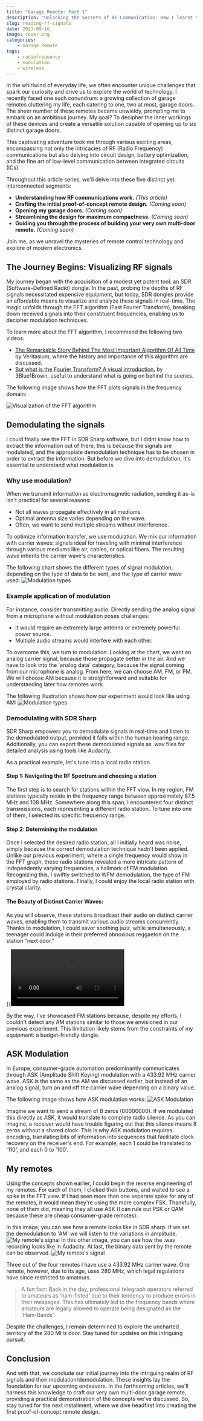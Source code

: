 ```yaml
---
title: "Garage Remote: Part 1"
description: "Unlocking the Secrets of RF Communication: How I learnt to read RF signals"
slug: reading-rf-signals
date: 2023-09-16
image: cover.png
categories:
    - Garage Remote
tags:
    - radiofrequency
    - modulation
    - wireless
---
```


In the whirlwind of everyday life, we often encounter unique challenges that spark our curiosity and drive us to explore the world of technology. I recently faced one such conundrum: a growing collection of garage remotes cluttering my life, each catering to one, two at most, garage doors. The sheer number of these remotes became unwieldy, prompting me to embark on an ambitious journey. My goal? To decipher the inner workings of these devices and create a versatile solution capable of opening up to six distinct garage doors. 

This captivating adventure took me through various exciting areas, encompassing not only the intricacies of RF (Radio Frequency) communications but also delving into circuit design, battery optimization, and the fine art of low-level communication between integrated circuits (ICs).

Throughout this article series, we'll delve into these five distinct yet interconnected segments:

* **Understanding how RF communications work.** *(This article)*
* **Crafting the initial proof-of-concept remote design.** *(Coming soon)*
* **Opening my garage doors.** *(Coming soon)*
* **Streamlining the design for maximum compactness.** *(Coming soon)*
* **Guiding you through the process of building your very own multi-door remote.** *(Coming soon)*

Join me, as we unravel the mysteries of remote control technology and explore of modern electronics.

## The Journey Begins: Visualizing RF signals
My journey began with the acquisition of a modest yet potent tool: an SDR (Software-Defined Radio) dongle. In the past, probing the depths of RF signals necessitated expensive equipment, but today, SDR dongles provide an affordable means to visualize and analyze these signals in real-time. The magic unfolds through the FFT algorithm (Fast Fourier Transform), breaking down received signals into their constituent frequencies, enabling us to decipher modulation techniques. 

To learn more about the FFT algorithm, I recommend the following two videos:
* [The Remarkable Story Behind The Most Important Algorithm Of All Time](https://www.youtube.com/watch?v=nmgFG7PUHfo) by Veritasium, where the history and importance of this algorithm are discussed.
* [But what is the Fourier Transform? A visual introduction.](https://www.youtube.com/watch?v=spUNpyF58BY) by 3Blue1Brown, useful to understand what is going on behind the scenes.

The following image shows how the FFT plots signals in the frequency domain:

![Visualization of the FFT algorithm](images/reading-rf-signals/fft.png)

## Demodulating the signals
I could finally see the FFT in SDR Sharp software, but I didnt know how to extract the information out of there, this is because the signals are modulated, and the appropiate demodulation technique has to be chosen in order to extract the information. But before we dive into demodulation, it's essential to understand what modulation is.

### Why use modulation?
When we transmit information as electromagnetic radiation, sending it as-is isn't practical for several reasons:

* Not all waves propagate effectively in all mediums.
* Optimal antenna size varies depending on the wave.
* Often, we want to send multiple streams without interference.

To optimize information transfer, we use modulation. We mix our information with carrier waves: signals ideal for traveling with minimal interference through various mediums like air, cables, or optical fibers. The resulting wave inherits the carrier wave's characteristics.

The following chart shows the different types of signal modulation, depending on the type of data to be sent, and the type of carrier wave used:
![Modulation types](images/reading-rf-signals/modulations.jpg)

### Example application of modulation
For instance, consider transmitting audio. Directly sending the analog signal from a microphone without modulation poses challenges:

* It would require an extremely large antenna or extremely powerful power source.
* Multiple audio streams would interfere with each other.

To overcome this, we turn to modulation.  Looking at the chart, we want an analog carrier signal, because those propagate better in the air. And we have to look into the 'analog data' category, because the signal coming from our microphone is analog. From here, we can choose AM, FM, or PM. We will choose AM because it is straightforward and suitable for understanding later how remotes work.

The following illustration shows how our experiment would look like using AM:
![Modulation types](images/reading-rf-signals/am-transmission.gif)

### Demodulating with SDR Sharp
SDR Sharp empowers you to demodulate signals in real-time and listen to the demodulated output, provided it falls within the human hearing range. Additionally, you can export these demodulated signals as .wav files for detailed analysis using tools like Audacity.

As a practical example, let's tune into a local radio station.
#### Step 1: Navigating the RF Spectrum and choosing a station
The first step is to search for stations within the FFT view. In my region, FM stations typically reside in the frequency range between approximately 87.5 MHz and 108 MHz. Somewhere along this span, I encountered four distinct transmissions, each representing a different radio station. To tune into one of them, I selected its specific frequency range.

#### Step 2: Determining the modulation
Once I selected the desired radio station, all I initially heard was noise, simply because the correct demodulation technique hadn't been applied. Unlike our previous experiment, where a single frequency would show in the FFT graph, these radio stations revealed a more intricate pattern of independently varying frequencies, a hallmark of FM modulation. Recognizing this, I swiftly switched to WFM demodulation, the type of FM employed by radio stations. Finally, I could enjoy the local radio station with crystal clarity.

#### The Beauty of Distinct Carrier Waves:
As you will observe, these stations broadcast their audio on distinct carrier waves, enabling them to transmit various audio streams concurrently. Thanks to modulation, I could savor soothing jazz, while simultaneously, a teenager could indulge in their preferred obnoxious reggaeton on the station "next door."

{{<video  src="WFM.mp4" controls="yes" >}}

By the way, I've showcased FM stations because, despite my efforts, I couldn't detect any AM stations similar to those we envisioned in our previous experiment. This limitation likely stems from the constraints of my equipment: a budget-friendly dongle.

## ASK Modulation
In Europe, consumer-grade automation predominantly communicates through ASK (Amplitude Shift Keying) modulation with a 433.92 MHz carrier wave. ASK is the same as the AM we discussed earlier, but instead of an analog signal, turn on and off the carrier wave depending on a binary value. 

The following image shows how ASK modulation works:
![ASK Modulation](images/reading-rf-signals/ask.png)

Imagine we want to send a stream of 8 zeros (00000000). If we modulated this directly as ASK, it would translate to complete radio silence. As you can imagine, a receiver would have trouble figuring out that this silence means 8 zeros without a shared clock. This is why ASK modulation requires encoding, translating bits of information into sequences that facilitate clock recovery on the receiver's end. For example, each 1 could be translated to '110', and each 0 to '100'.

## My remotes
Using the concepts shown earlier, I could begin the reverse engineering of my remotes. For each of them, I clicked their buttons, and waited to see a spike in the FFT view. If I had seen more than one separate spike for any of the remotes, it would mean they're using the more complex FSK. Thankfully, none of them did, meaning they all use ASK (I can rule out PSK or QAM because these are cheap consumer-grade remotes). 

In this image, you can see how a remote looks like in SDR sharp. If we set the demodulation to 'AM' we will listen to the variations in amplitude.
![My remote's signal](images/reading-rf-signals/sdr_ask.png)
In this other image, you can see how the .wav recording looks like in Audacity. At last, the binary data sent by the remote can be observed.
![My remote's signal](images/reading-rf-signals/audacity.png)


Three out of the four remotes I have use a 433.92 MHz carrier wave. One remote, however, due to its age, uses 280 MHz, which legal regulations have since restricted to amateurs.

> A fun fact: Back in the day, professional telegraph operators referred to amateurs as 'ham-fisted' due to their tendency to produce errors in their messages. This has ultimately led to the frequency bands where amateurs are legally allowed to operate being designated as the 'Ham-Bands'.

Despite the challenges, I remain determined to explore the uncharted territory of the 280 MHz door. Stay tuned for updates on this intriguing pursuit.

## Conclusion
And with that, we conclude our initial journey into the intriguing realm of RF signals and their modulation/demodulation. These insights lay the foundation for our upcoming endeavors. In the forthcoming articles, we'll harness this knowledge to craft our very own multi-door garage remote, providing a practical demonstration of the concepts we've discussed. So, stay tuned for the next installment, where we dive headfirst into creating the first proof-of-concept remote design.